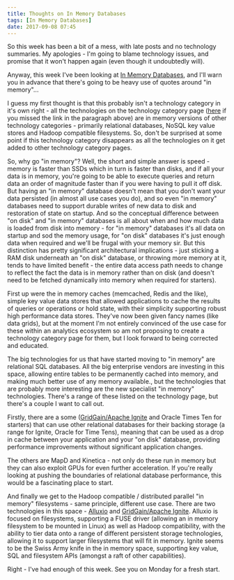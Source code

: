 ```yaml
---
title: Thoughts on In Memory Databases
tags: [In Memory Databases]
date: 2017-09-08 07:45
---
```

So this week has been a bit of a mess, with late posts and no technology summaries.  My apologies - I'm going to blame technology issues, and promise that it won't happen again (even though it undoubtedly will).

Anyway, this week I've been looking at [In Memory Databases](/tech-categories/in-memory-databases/), and I'll warn you in advance that there's going to be heavy use of quotes around "in memory"...
<!--more-->

I guess my first thought is that this probably isn't a technology category in it's own right - all the technologies on the technology category page ([here](/technologies/in-memory-databases/) if you missed the link in the paragraph above) are in memory versions of other technology categories - primarily relational databases, NoSQL key value stores and Hadoop compatible filesystems.  So, don't be surprised at some point if this technology category disappears as all the technologies on it get added to other technology category pages.

So, why go "in memory"?  Well, the short and simple answer is speed - memory is faster than SSDs which in turn is faster than disks, and if all your data is in memory, you're going to be able to execute queries and return data an order of magnitude faster than if you were having to pull it off disk.  But having an "in memory" database doesn't mean that you don't want your data persisted (in almost all use cases you do), and so even "in memory" databases need to support durable writes of new data to disk and restoration of state on startup.  And so the conceptual difference between "on disk" and "in memory" databases is all about when and how much data is loaded from disk into memory - for "in memory" databases it's all data on startup and sod the memory usage, for "on disk" databases it's just enough data when required and we'll be frugal with your memory sir.  But this distinction has pretty significant architectural implications - just sticking a RAM disk underneath an "on disk" database, or throwing more memory at it, tends to have limited benefit - the entire data access path needs to change to reflect the fact the data is in memory rather than on disk (and doesn't need to be fetched dynamically into memory when required for starters).

First up were the in memory caches (memcached, Redis and the like), simple key value data stores that allowed applications to cache the results of queries or operations or hold state, with their simplicity supporting robust high performance data stores.  They've now been given fancy names (like data grids), but at the moment I'm not entirely convinced of the use case for these within an analytics ecosystem so am not proposing to create a technology category page for them, but I look forward to being corrected and educated.

The big technologies for us that have started moving to "in memory" are relational SQL databases.  All the big enterprise vendors are investing in this space, allowing entire tables to be permanently cached into memory, and making much better use of any memory available., but the technologies that are probably more interesting are the new specialist "in memory" technologies.  There's a range of these listed on the technology page, but there's a couple I want to call out.

Firstly, there are a some ([GridGain/Apache Ignite](/technologies/apache-ignite) and Oracle Times Ten for starters) that can use other relational databases for their backing storage (a range for Ignite, Oracle for Time Tens), meaning that can be used as a drop in cache between your application and your "on disk" database, providing performance improvements without significant application changes.

The others are MapD and Kinetica - not only do these run in memory but they can also exploit GPUs for even further acceleration.  If you're really looking at pushing the boundaries of relational database performance, this would be a fascinating place to start.

And finally we get to the Hadoop compatible / distributed parallel "in memory" filesystems - same principle, different use case.  There are two technologies in this space - [Alluxio](/technologies/alluxio/) and [GridGain/Apache Ignite](/technologies/apache-ignite).  Alluxio is focused on filesystems, supporting a FUSE driver (allowing an in memory filesystem to be mounted in Linux) as well as Hadoop compatibility, with the ability to tier data onto a range of different persistent storage technologies, allowing it to support larger filesystems that will fit in memory.  Ignite seems to be the Swiss Army knife in the in memory space, supporting key value, SQL and filesystem APIs (amongst a raft of other capabilities).

Right - I've had enough of this week.  See you on Monday for a fresh start.